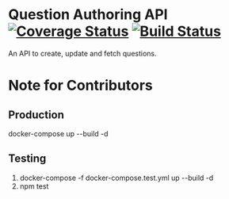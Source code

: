 # Question Authoring API [![Coverage Status](https://coveralls.io/repos/github/nishant-jain-94/question-authoring-api/badge.svg)](https://coveralls.io/github/nishant-jain-94/question-authoring-api) [![Build Status](https://travis-ci.org/nishant-jain-94/question-authoring-api.svg?branch=master)](https://travis-ci.org/nishant-jain-94/question-authoring-api)

An API to create, update and fetch questions.

# Note for Contributors

## Production

docker-compose up --build -d

## Testing

1. docker-compose -f docker-compose.test.yml up --build -d
2. npm test